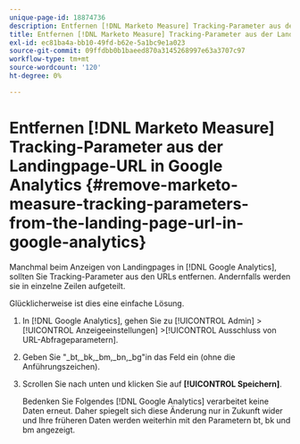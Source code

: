 ```yaml
---
unique-page-id: 18874736
description: Entfernen [!DNL Marketo Measure] Tracking-Parameter aus der Landingpage-URL in Google Analytics - [!DNL Marketo Measure] - Produktdokumentation
title: Entfernen [!DNL Marketo Measure] Tracking-Parameter aus der Landingpage-URL in Google Analytics
exl-id: ec81ba4a-bb10-49fd-b62e-5a1bc9e1a023
source-git-commit: 09ffdbb0b1baeed870a3145268997e63a3707c97
workflow-type: tm+mt
source-wordcount: '120'
ht-degree: 0%

---
```


# Entfernen [!DNL Marketo Measure] Tracking-Parameter aus der Landingpage-URL in Google Analytics {#remove-marketo-measure-tracking-parameters-from-the-landing-page-url-in-google-analytics}

Manchmal beim Anzeigen von Landingpages in [!DNL Google Analytics], sollten Sie Tracking-Parameter aus den URLs entfernen. Andernfalls werden sie in einzelne Zeilen aufgeteilt.

Glücklicherweise ist dies eine einfache Lösung.

1. In [!DNL Google Analytics], gehen Sie zu [!UICONTROL Admin] >[!UICONTROL Anzeigeeinstellungen] >[!UICONTROL Ausschluss von URL-Abfrageparametern].
1. Geben Sie &quot;_bt,_bk,_bm,_bn,_bg&quot;in das Feld ein (ohne die Anführungszeichen).
1. Scrollen Sie nach unten und klicken Sie auf **[!UICONTROL Speichern]**.

   Bedenken Sie Folgendes [!DNL Google Analytics] verarbeitet keine Daten erneut. Daher spiegelt sich diese Änderung nur in Zukunft wider und Ihre früheren Daten werden weiterhin mit den Parametern bt, bk und bm angezeigt.
